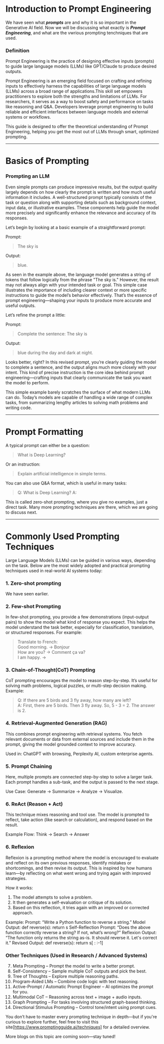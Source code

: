 # Introduction to Prompt Engineering
We have seen what ***prompts*** are and why it is so important in the Generative AI field. Now we will be discussing what exactly is ***Prompt Engineering***, and what are the vwrious prompting tenchniques that are used. 
### Definition
Prompt Engineering is the practice of designing effective inputs (prompts) to guide large language models (LLMs) like GPT/Claude to produce desired outputs.

Prompt Engineering is an emerging field focused on crafting and refining inputs to effectively harness the capabilities of large language models (LLMs) across a broad range of applications.This skill set empowers practitioners to explore both the strengths and limitations of LLMs. For researchers, it serves as a way to boost safety and performance on tasks like reasoning and Q&A. Developers leverage prompt engineering to build reliable and efficient interfaces between language models and external systems or workflows.

This guide is designed to offer the theoretical understanding of Prompt Engineering, helping you get the most out of LLMs through smart, optimized prompting.

---

# Basics of Prompting
### Prompting an LLM
Even simple prompts can produce impressive results, but the output quality largely depends on how clearly the prompt is written and how much useful information it includes. A well-structured prompt typically consists of the task or question along with supporting details such as background context, input data, or illustrative examples. These components help guide the model more precisely and significantly enhance the relevance and accuracy of its responses.

Let’s begin by looking at a basic example of a straightforward prompt:

Prompt:

> The sky is

Output:

> blue.

As seen in the example above, the language model generates a string of tokens that follow logically from the phrase "The sky is." However, the result may not always align with your intended task or goal. This simple case illustrates the importance of including clearer context or more specific instructions to guide the model’s behavior effectively. That’s the essence of prompt engineering—shaping your inputs to produce more accurate and useful outputs.

Let’s refine the prompt a little:

Prompt:

> Complete the sentence: 
The sky is

Output:

> blue during the day and dark at night.

Looks better, right? In this revised prompt, you’re clearly guiding the model to complete a sentence, and the output aligns much more closely with your intent. This kind of precise instruction is the core idea behind prompt engineering—crafting inputs that clearly communicate the task you want the model to perform.

This simple example barely scratches the surface of what modern LLMs can do. Today’s models are capable of handling a wide range of complex tasks, from summarizing lengthy articles to solving math problems and writing code.

---

# Prompt Formatting
A typical prompt can either be a question:

> What is Deep Learning?

Or an instruction:

> Explain artificial intelligence in simple terms.

You can also use Q&A format, which is useful in many tasks:

> Q: What is Deep Learning?
> A:

This is called zero-shot prompting, where you give no examples, just a direct task. Many more prompting techniques are there, which we are going to discuss next.

---

# Commonly Used Prompting Techniques
Large Language Models (LLMs) can be guided in various ways, depending on the task. Below are the most widely adopted and practical prompting techniques used in real-world AI systems today:

### 1. Zero-shot prompting 
We have seen earlier.

### 2. Few-shot Prompting
In few-shot prompting, you provide a few demonstrations (input-output pairs) to show the model what kind of response you expect. This helps the model understand the task better, especially for classification, translation, or structured responses.
For example:

> Translate to French:  
> Good morning. → Bonjour  
> How are you? → Comment ça va?  
> I am happy. →

### 3. Chain-of-Thought(CoT) Prompting
CoT prompting encourages the model to reason step-by-step. It’s useful for solving math problems, logical puzzles, or multi-step decision making.
Example:

> Q: If there are 5 birds and 3 fly away, how many are left?  
> A: First, there are 5 birds. Then 3 fly away. So, 5 - 3 = 2. The answer is 2.

### 4. Retrieval-Augmented Generation (RAG)
This combines prompt engineering with retrieval systems. You fetch relevant documents or data from external sources and include them in the prompt, giving the model grounded context to improve accuracy.

Used in: ChatGPT with browsing, Perplexity AI, custom enterprise agents.

### 5. Prompt Chaining
Here, multiple prompts are connected step-by-step to solve a larger task. Each prompt handles a sub-task, and the output is passed to the next stage.

Use Case: Generate → Summarize → Analyze → Visualize.

### 6. ReAct (Reason + Act)
This technique mixes reasoning and tool use. The model is prompted to reflect, take action (like search or calculation), and respond based on the result.

Example Flow: Think → Search → Answer

### 6. Reflexion
Reflexion is a prompting method where the model is encouraged to evaluate and reflect on its own previous responses, identify mistakes or shortcomings, and then revise its output. This is inspired by how humans learn—by reflecting on what went wrong and trying again with improved strategies.

How it works:
1. The model attempts to solve a problem.
2. It then generates a self-evaluation or critique of its solution.
3. Based on this reflection, it tries again with an improved or corrected approach.

Example:
Prompt: “Write a Python function to reverse a string.”
Model Output: def reverse(s): return s
Self-Reflection Prompt: “Does the above function correctly reverse a string? If not, what’s wrong?”
Reflexion Output: “The function only returns the string as-is. It should reverse it. Let's correct it.”
Revised Output: def reverse(s): return s[ : :-1]

### Other Techniques (Used in Research / Advanced Systems)
7. Meta Prompting – Prompt the model to write a better prompt.
8. Self-Consistency – Sample multiple CoT outputs and pick the best.
9. Tree of Thoughts – Explore multiple reasoning paths.
10. Program-Aided LMs – Combine code logic with text reasoning.
11. Active-Prompt / Automatic Prompt Engineer – AI optimizes the prompt for you.
12. Multimodal CoT – Reasoning across text + image + audio inputs.
13. Graph Prompting – For tasks involving structured graph-based thinking.
14. Directional Stimulus Prompting – Control tone/intent using prompt cues.

You don’t have to master every prompting technique in depth—but if you're curious to explore further, feel free to visit this site[https://www.promptingguide.ai/techniques] for a detailed overview.

More blogs on this topic are coming soon—stay tuned!
